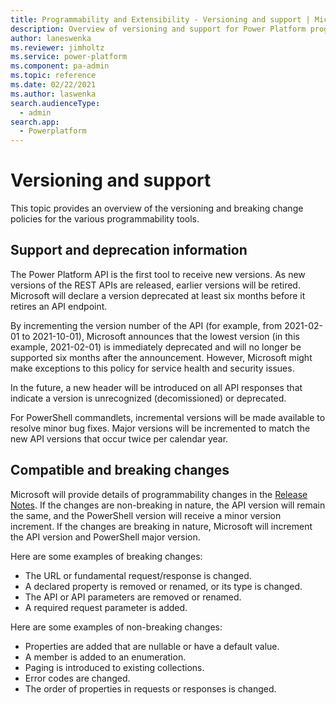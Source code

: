 ```yaml
---
title: Programmability and Extensibility - Versioning and support | Microsoft Docs
description: Overview of versioning and support for Power Platform programmability tools.
author: laneswenka
ms.reviewer: jimholtz
ms.service: power-platform
ms.component: pa-admin
ms.topic: reference
ms.date: 02/22/2021
ms.author: laswenka
search.audienceType: 
  - admin
search.app:
  - Powerplatform
---
```


# Versioning and support
This topic provides an overview of the versioning and breaking change policies for the various programmability tools.

## Support and deprecation information
The Power Platform API is the first tool to receive new versions.  As new versions of the REST APIs are released, earlier versions will be retired. Microsoft will declare a version deprecated at least six months before it retires an API endpoint.

By incrementing the version number of the API (for example, from 2021-02-01 to 2021-10-01), Microsoft announces that the lowest version (in this example, 2021-02-01) is immediately deprecated and will no longer be supported six months after the announcement. However, Microsoft might make exceptions to this policy for service health and security issues.

In the future, a new header will be introduced on all API responses that indicate a version is unrecognized (decomissioned) or deprecated.  

For PowerShell commandlets, incremental versions will be made available to resolve minor bug fixes.  Major versions will be incremented to match the new API versions that occur twice per calendar year.

## Compatible and breaking changes
Microsoft will provide details of programmability changes in the [Release Notes](linkhere.co). If the changes are non-breaking in nature, the API version will remain the same, and the PowerShell version will receive a minor version increment. If the changes are breaking in nature, Microsoft will increment the API version and PowerShell major version.

Here are some examples of breaking changes:

* The URL or fundamental request/response is changed.
* A declared property is removed or renamed, or its type is changed.
* The API or API parameters are removed or renamed.
* A required request parameter is added.

Here are some examples of non-breaking changes:

* Properties are added that are nullable or have a default value.
* A member is added to an enumeration.
* Paging is introduced to existing collections.
* Error codes are changed.
* The order of properties in requests or responses is changed.

